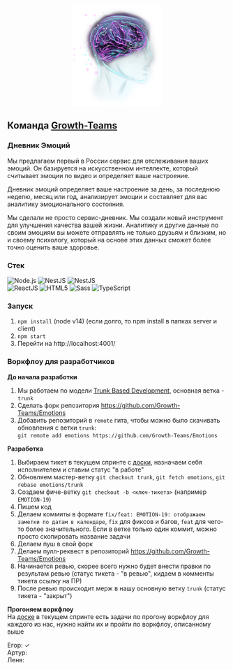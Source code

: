 <p align="center">
  <img src="client/public/brain.png" alt="human-brain-capabilities" height="230" />
</p>

## Команда [Growth-Teams](http://growth-teams.ru)

### Дневник Эмоций

Мы предлагаем первый в России сервис для отслеживания ваших эмоций. Он базируется на искусственном интеллекте, который считывает эмоции по видео и определяет ваше настроение.

Дневник эмоций определяет ваше настроение за день, за последнюю неделю, месяц или год, анализирует эмоции и составляет для вас аналитику эмоционального состояния.

Мы сделали не просто сервис-дневник. Мы создали новый инструмент для улучшения качества вашей жизни. Аналитику и другие данные по своим эмоциям вы можете отправлять не только друзьям и близким, но и своему психологу, который на основе этих данных сможет более точно оценить ваше здоровье.

### Стек

<div>
  <div>
    <img alt="Node.js" src="https://img.shields.io/badge/-Node.JS-43853d?style=for-the-badge&logo=Node.js&logoColor=white" />
    <img alt="NestJS" src="https://img.shields.io/badge/-Nest-ed2945?style=for-the-badge&logo=NestJS&logoColor=white" />
    <img alt="NestJS" src="https://img.shields.io/badge/-Postgres-336791?style=for-the-badge&logo=postgresql&logoColor=white" />
  </div>
  <div>
    <img alt="ReactJS" src="https://img.shields.io/badge/-React-353535?style=for-the-badge&logo=react&logoColor=white" />
    <img alt="HTML5" src="https://img.shields.io/badge/-HTML5-E34F26?style=for-the-badge&logo=html5&logoColor=white" />
    <img alt="Sass" src="https://img.shields.io/badge/-Sass-CC6699?style=for-the-badge&logo=sass&logoColor=white" />
    <img alt="TypeScript" src="https://img.shields.io/badge/-TypeScript-235a96?style=for-the-badge&logo=typescript&logoColor=white" />
  </div>
</div>

### Запуск

1. `npm install` (node v14) (если долго, то npm install в папках server и client)
2. `npm start`
3. Перейти на http://localhost:4001/

### Воркфлоу для разработчиков

**До начала разработки**
1. Мы работаем по модели [Trunk Based Development](https://trunkbaseddevelopment.com), основная ветка - `trunk`
2. Сделать форк репозитория https://github.com/Growth-Teams/Emotions
3. Добавить репозиторий в `remote` гита, чтобы можно было скачивать обновления с ветки `trunk`:  
   `git remote add emotions https://github.com/Growth-Teams/Emotions`

**Разработка**
1. Выбираем тикет в текущем спринте с [доски](https://tracker.yandex.ru/agile/board/8), назначаем себя исполнителем и ставим статус "в работе"
2. Обновляем мастер-ветку `git checkout trunk`, `git fetch emotions`, `git rebase emotions/trunk`
3. Создаем фиче-ветку `git checkout -b <ключ-тикета>` (например `EMOTION-19`)
4. Пишем код
5. Делаем коммиты в формате `fix/feat: EMOTION-19: отображаем заметки по датам в календаре`, `fix` для фиксов и багов, `feat` для чего-то более значительного. Если в ветке только один коммит, можно просто скопировать название задачи
6. Делаем пуш в свой форк
7. Делаем пулл-реквест в репозиторий https://github.com/Growth-Teams/Emotions
8. Начинается ревью, скорее всего нужно будет внести правки по результам ревью (статус тикета - "в ревью", кидаем в комменты тикета ссылку на ПР)
9. После ревью происходит мерж в нашу основную ветку `trunk` (статус тикета - "закрыт")

**Прогоняем воркфлоу**  
На [доске](https://tracker.yandex.ru/agile/board/8) в текущем спринте есть задачи по прогону воркфлоу для каждого из нас, нужно найти их и пройти по воркфлоу, описанному выше

Егор: ✓  
Артур:  
Леня:  


